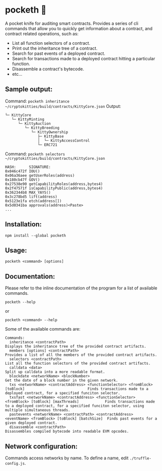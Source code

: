 # pocketh :rocket:
A pocket knife for auditing smart contracts. Provides a series of cli commands that allow you to quickly get information about a contract, and contract related operations, such as:
- List all function selectors of a contract.
- Print out the inheritance tree of a contract.
- Search for past events of a deployed contract.
- Search for transactions made to a deployed contract hitting a particular function.
- Disassemble a contract's bytecode.
- etc...

## Sample output:

Command:
`pocketh inheritance ~/cryptokitties/build/contracts/KittyCore.json`
Output:
```
└─ KittyCore
   └─ KittyMinting
      └─ KittyAuction
         └─ KittyBreeding
            └─ KittyOwnership
               ├─ KittyBase
               │  └─ KittyAccessControl
               └─ ERC721
```

Command:
`pocketh selectors ~/cryptokitties/build/contracts/KittyCore.json`
```
HASH:      SIGNATURE:
0x046c472f IOU()
0x06a36aee getUserRoles(address)
0x180cb47f GOV()
0x27538e90 getCapabilityRoles(address,bytes4)
0x2f47571f isCapabilityPublic(address,bytes4)
0x362344b8 MAX_YAYS()
0x3c278bd5 lift(address)
0x5123e1fa etch(address[])
0x5d0341ba approvals(address)<Paste>
...
```

## Installation:
```
npm install --global pocketh
```

## Usage:
```
pocketh <command> [options]
```

## Documentation:
Please refer to the inline documentation of the program for a list of available commands.

```
pocketh --help
```
or
```
pocketh <command> --help
```

Some of the available commands are:
```
Commands:
  inheritance <contractPath>                                                                               Displays the inheritance tree of the provided contract artifacts.
  members [options] <contractPath>                                                                         Provides a list of all the members of the provided contract artifacts.
  selectors <contractPath>                                                                                 List all the function selectors of the provided contract artifacts.
  calldata <data>                                                                                          Split up calldata into a more readable format.
  blockdate <networkName> <blockNumber>                                                                    Get the date of a block number in the given network.
  txs <networkName> <contractAddress> <functionSelector> <fromBlock> [toBlock]                             Finds transactions made to a deployed contract, for a specified funciton selector.
  txsfast <networkName> <contractAddress> <functionSelector> <fromBlock> [toBlock] [maxThreads]            Finds transactions made to a deployed contract, for a specified funciton selector, using multiple simultaneous threads.
  pastevents <networkName> <contractPath> <contractAddress> <eventName> <fromBlock> [toBlock] [batchSize]  Finds past events for a given deployed contract.
  disassemble <contractPath>                                                                               Disassembles compiled bytecode into readable EVM opcodes.
```

## Network configuration:
Commands access networks by name. To define a name, edit `./truffle-config.js`.
